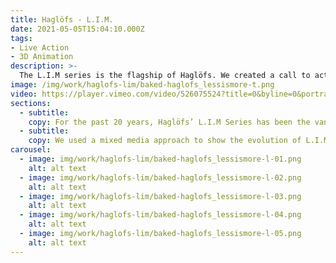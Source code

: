 ```yaml
---
title: Haglöfs - L.I.M.
date: 2021-05-05T15:04:10.000Z
tags:
- Live Action
- 3D Animation
description: >-
  The L.I.M series is the flagship of Haglöfs. We created a call to action for all "The Outsiders by Nature" who want to explore further than before. This is their cry for Less.
image: /img/work/haglofs-lim/baked-haglofs_lessismore-t.png
video: https://player.vimeo.com/video/526075524?title=0&byline=0&portrait=0
sections:
  - subtitle:
    copy: For the past 20 years, Haglöfs’ L.I.M Series has been the vanguard of innovative light weight trekking gear. As low weight as possible, without ever compromising with performance or durability. Even though the basic concept seems simple enough, the journey is endless. There is always a smarter design, a better fabric or an improved function to be tried out.
  - subtitle:
    copy: We used a mixed media approach to show the evolution of L.I.M and the Outsiders who made it possible. Using found footage, handmade materials and user-generated content, we created a textured narrative to inspire people to join the community. L.I.M goes beyond a product. It is a state of mind. L.I.M is about a community. A community that keeps innovating to reach new heights.
carousel:
  - image: img/work/haglofs-lim/baked-haglofs_lessismore-l-01.png
    alt: alt text
  - image: img/work/haglofs-lim/baked-haglofs_lessismore-l-02.png
    alt: alt text
  - image: img/work/haglofs-lim/baked-haglofs_lessismore-l-03.png
    alt: alt text
  - image: img/work/haglofs-lim/baked-haglofs_lessismore-l-04.png
    alt: alt text
  - image: img/work/haglofs-lim/baked-haglofs_lessismore-l-05.png
    alt: alt text
---
```

